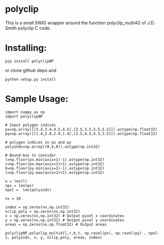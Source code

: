 # polyclip

This is a small SWIG wrapper around the function polyclip_multi4() of J.D. Smith polyclip C code.

# Installing: #
```
pip install polyclipNP
```
or clone github depo and
```
python setup.py install
```
# Sample Usage: #
```
import numpy as np
import polyclipNP

# Input polygon indices
px=np.array([[3.4,3.4,4.5,4.5],[3.5,3.5,5.5,5.5]]).astype(np.float32)
py=np.array([[1.4,2.0,2.0,1.4],[3.5,4.3,4.3,3.5]]).astype(np.float32)

# polygon indices in px and py    
polyinds=np.array((0,4,8)).astype(np.int32)

# Bound-box to consider
l=np.floor(px.min(axis=1)-1).astype(np.int32)
r=np.floor(px.max(axis=1)+1).astype(np.int32)
b=np.floor(py.min(axis=1)-1).astype(np.int32)
t=np.floor(py.max(axis=1)+1).astype(np.int32)

n = len(l)
npx = len(px)
npol =  len(polyinds)

nx = 10

index = np.zeros(nx,np.int32)
nclip_poly = np.zeros(nx,np.int32)
x = np.zeros(nx,np.int32) # Output pixel x coordinates
y = np.zeros(nx,np.int32) # Output pixel y coordinates
areas = np.zeros(nx,np.float32) # Output areas

polyclipNP.polyclip_multi4(l,r,b,t, np.ravel(px), np.ravel(py) , npol-1, polyinds, x, y, nclip_poly, areas, index)

```
